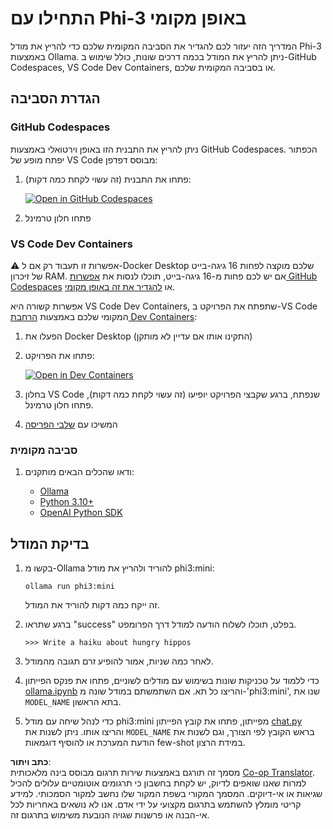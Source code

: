 <!--
CO_OP_TRANSLATOR_METADATA:
{
  "original_hash": "3edae6aebc3d0143037109e8af58f1ac",
  "translation_date": "2025-07-16T18:10:56+00:00",
  "source_file": "md/01.Introduction/01/01.EnvironmentSetup.md",
  "language_code": "he"
}
-->
# התחילו עם Phi-3 באופן מקומי

המדריך הזה יעזור לכם להגדיר את הסביבה המקומית שלכם כדי להריץ את מודל Phi-3 באמצעות Ollama. ניתן להריץ את המודל בכמה דרכים שונות, כולל שימוש ב-GitHub Codespaces, VS Code Dev Containers, או בסביבה המקומית שלכם.

## הגדרת הסביבה

### GitHub Codespaces

ניתן להריץ את התבנית הזו באופן וירטואלי באמצעות GitHub Codespaces. הכפתור יפתח מופע של VS Code מבוסס דפדפן:

1. פתחו את התבנית (זה עשוי לקחת כמה דקות):

    [![Open in GitHub Codespaces](https://github.com/codespaces/badge.svg)](https://codespaces.new/microsoft/phi-3cookbook)

2. פתחו חלון טרמינל

### VS Code Dev Containers

⚠️ אפשרות זו תעבוד רק אם ל-Docker Desktop שלכם מוקצה לפחות 16 גיגה-בייט של זיכרון RAM. אם יש לכם פחות מ-16 גיגה-בייט, תוכלו לנסות את [אפשרות GitHub Codespaces](../../../../../md/01.Introduction/01) או [להגדיר את זה באופן מקומי](../../../../../md/01.Introduction/01).

אפשרות קשורה היא VS Code Dev Containers, שתפתח את הפרויקט ב-VS Code המקומי שלכם באמצעות [הרחבת Dev Containers](https://marketplace.visualstudio.com/items?itemName=ms-vscode-remote.remote-containers):

1. הפעלו את Docker Desktop (התקינו אותו אם עדיין לא מותקן)
2. פתחו את הפרויקט:

    [![Open in Dev Containers](https://img.shields.io/static/v1?style=for-the-badge&label=Dev%20Containers&message=Open&color=blue&logo=visualstudiocode)](https://vscode.dev/redirect?url=vscode://ms-vscode-remote.remote-containers/cloneInVolume?url=https://github.com/microsoft/phi-3cookbook)

3. בחלון VS Code שנפתח, ברגע שקבצי הפרויקט יופיעו (זה עשוי לקחת כמה דקות), פתחו חלון טרמינל.
4. המשיכו עם [שלבי הפריסה](../../../../../md/01.Introduction/01)

### סביבה מקומית

1. ודאו שהכלים הבאים מותקנים:

    * [Ollama](https://ollama.com/)
    * [Python 3.10+](https://www.python.org/downloads/)
    * [OpenAI Python SDK](https://pypi.org/project/openai/)

## בדיקת המודל

1. בקשו מ-Ollama להוריד ולהריץ את מודל phi3:mini:

    ```shell
    ollama run phi3:mini
    ```

    זה ייקח כמה דקות להוריד את המודל.

2. ברגע שתראו "success" בפלט, תוכלו לשלוח הודעה למודל דרך הפרומפט.

    ```shell
    >>> Write a haiku about hungry hippos
    ```

3. לאחר כמה שניות, אמור להופיע זרם תגובה מהמודל.

4. כדי ללמוד על טכניקות שונות בשימוש עם מודלים לשוניים, פתחו את פנקס הפייתון [ollama.ipynb](../../../../../code/01.Introduce/ollama.ipynb) והריצו כל תא. אם השתמשתם במודל שונה מ-'phi3:mini', שנו את `MODEL_NAME` בתא הראשון.

5. כדי לנהל שיחה עם מודל phi3:mini מפייתון, פתחו את קובץ הפייתון [chat.py](../../../../../code/01.Introduce/chat.py) והריצו אותו. ניתן לשנות את `MODEL_NAME` בראש הקובץ לפי הצורך, וגם לשנות את הודעת המערכת או להוסיף דוגמאות few-shot במידת הרצון.

**כתב ויתור**:  
מסמך זה תורגם באמצעות שירות תרגום מבוסס בינה מלאכותית [Co-op Translator](https://github.com/Azure/co-op-translator). למרות שאנו שואפים לדיוק, יש לקחת בחשבון כי תרגומים אוטומטיים עלולים להכיל שגיאות או אי-דיוקים. המסמך המקורי בשפת המקור שלו נחשב למקור הסמכותי. למידע קריטי מומלץ להשתמש בתרגום מקצועי על ידי אדם. אנו לא נושאים באחריות לכל אי-הבנה או פרשנות שגויה הנובעת משימוש בתרגום זה.